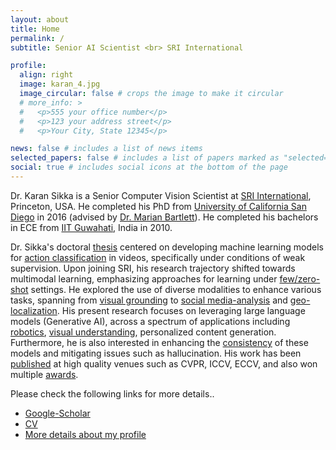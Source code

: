 ```yaml
---
layout: about
title: Home
permalink: /
subtitle: Senior AI Scientist <br> SRI International

profile:
  align: right
  image: karan_4.jpg
  image_circular: false # crops the image to make it circular
  # more_info: >
  #   <p>555 your office number</p>
  #   <p>123 your address street</p>
  #   <p>Your City, State 12345</p>

news: false # includes a list of news items
selected_papers: false # includes a list of papers marked as "selected={true}"
social: true # includes social icons at the bottom of the page
---
```


Dr. Karan Sikka is a Senior Computer Vision Scientist at [SRI International](https://www.sri.com/computer-vision/), Princeton, USA. 
He completed his PhD from [University of California San Diego](https://ucsd.edu/) in 2016 (advised by [Dr. Marian Bartlett](https://www.linkedin.com/in/marian-bartlett-92545ba/)). He completed his bachelors in ECE from [IIT Guwahati](https://www.iitg.ac.in/), India in 2010.

Dr. Sikka's doctoral [thesis](https://escholarship.org/uc/item/9713p3nd) centered on developing machine learning models for [action classification](https://openaccess.thecvf.com/content_cvpr_2016/papers/Sikka_LOMo_Latent_Ordinal_CVPR_2016_paper.pdf) in videos, specifically under conditions of weak supervision. Upon joining SRI, his research trajectory shifted towards multimodal learning, emphasizing approaches for learning under [few/zero-shot](https://openaccess.thecvf.com/content_ECCV_2018/papers/Ankan_Bansal_Zero-Shot_Object_Detection_ECCV_2018_paper.pdf) settings. He explored the use of diverse modalities to enhance various tasks, spanning from [visual grounding](https://openaccess.thecvf.com/content_ICCV_2019/papers/Datta_Align2Ground_Weakly_Supervised_Phrase_Grounding_Guided_by_Image-Caption_Alignment_ICCV_2019_paper.pdf) to [social media-analysis](https://arxiv.org/pdf/1905.07075.pdf) and [geo-localization](https://arxiv.org/abs/2009.05695). His present research focuses on leveraging large language models (Generative AI), across a spectrum of applications including [robotics](https://arxiv.org/pdf/2309.04077.pdf), [visual understanding](https://arxiv.org/abs/2311.10081), personalized content generation. Furthermore, he is also interested in enhancing the [consistency](https://arxiv.org/pdf/2309.04461.pdf) of these models and mitigating issues such as hallucination.
His work has been [published](/publications/) at high quality venues such as CVPR, ICCV, ECCV, and also won multiple [awards](/misc/). 

Please check the following links for more details..

- [Google-Scholar](https://scholar.google.com/citations?user=Kn-2t0oAAAAJ&hl=en)
- [CV](/assets/pdf/ksikka_cv.pdf)
- [More details about my profile](/misc/)

